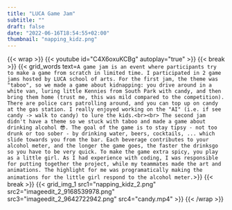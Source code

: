 ```yaml
---
title: "LUCA Game Jam"
subtitle: ""
draft: false
date: "2022-06-16T18:54:55+02:00"
thumbnail: "napping_kidz.png"
---
```

{{< wrap >}}
{{< youtube id="C4X6oxuKCBg" autoplay="true" >}}
{{< break >}}
{{< grid_words text=`A game jam is an event where participants try to make a game from scratch in limited time. I participated in 2 game jams hosted by LUCA school of arts. For the first jam, the theme was "taboo", so we made a game about kidnapping: you drive around in a white van, luring little Kennies from South Park with candy, and then bring them home (trust me, this was mild compared to the competition). There are police cars patrolling around, and you can top up on candy at the gas station. I really enjoyed working on the "AI" (i.e. if see candy -> walk to candy) to lure the kids.<br><br>
The second jam didn't have a theme so we stuck with taboo and made a game about drinking alcohol 😎. The goal of the game is to stay tipsy - not too drunk or too sober - by drinking water, beers, cocktails, ... which slide towards you from the bar. Each beverage contributes to your alcohol meter, and the longer the game goes, the faster the drinksgo so you have to be very quick. To make the game extra spicy, you play as a little girl. As I had experience with coding, I was responsible for putting together the project, while my teammates made the art and animations. The highlight for me was programatically making the animations for the little girl respond to the alcohol meter.`>}}
{{< break >}}
{{< grid_img_1 src1="napping_kidz_2.png" src2="imageedit_2_9168539978.png" src3="imageedit_2_9642722942.png" src4="candy.mp4" >}}
{{< /wrap >}}